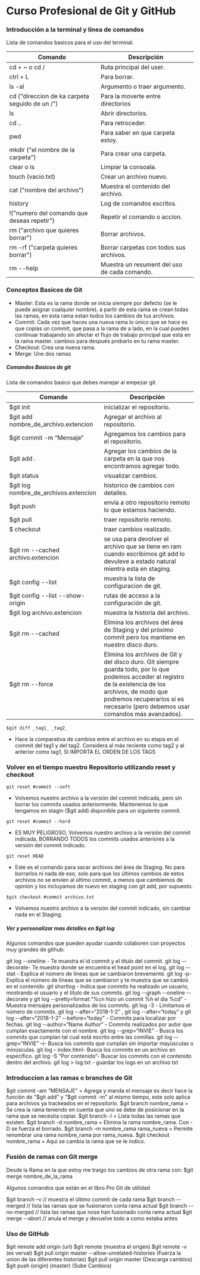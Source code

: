 # Curso Profesional de Git y GitHub
### Introducción a la terminal y línea de comandos

Lista de comandos basicos para el uso del terminal.

| Comando | Descripción |
| ------ | ------ |
| cd + ~ o cd / | Ruta principal del user. |
| ctrl + L | Para borrar. |
| ls -al | Argumento o traer argumento.|
| cd ("direccion de ka carpeta seguido de un /") | Para la moverte entre directorios|
| ls  | Abrir  directorios.|
| cd .. | Para retroceder.|
| pwd | Para saber en que carpeta estoy.|
| mkdir ("el nombre de la carpeta") | Para crear una carpeta.|
| clear o ls | Limpiar la consoala.|
| touch (vacio.txt) | Crear un archivo nuevo.|
| cat ("nombre del archivo") |  Muestra el contenido del archivo.|
| history | Log de comandos escritos. |
| !("numero del comando que deseas repetir") | Repetir el comando o accion.|
| rm ("archivo que quieres borrar") | Borrar archivos.|
| rm -rf ("carpeta quieres borrar") | Borrar carpetas con todos sus archivos.|
| rm --help | Muestra un resument del uso de cada comando.|

### Conceptos Basicos de Git

- Master: Esta es la rama donde se inicia siempre por defecto (se le puede asignar cualquier nombre), a partir de esta rama se crean todas las ramas, en esta rama estan todos los cambios de tus archivos.
- Commit: Cada vez que haces una nueva rama lo único que se hace es que copias un commit, que pasa a la rama de a lado, en la cual puedes continuar trabajando sin afectar el flujo de trabajo principal que esta en la rama master. cambios para después probarlo en tu rama master.
- Checkout: Crea una nueva rama.
- Merge: Une dos ramas

##### Comandos Basicos de git

Lista de comandos basico que debes manejar al empezar git.

| Comando | Descripción |
| ------ | ------ |
| $git init  | inicializar el repositorio. |
| $git add nombre_de_archivo.extencion  | Agregar el archivo al repositorio. |
| $git commit -m “Mensaje” |  Agregamos los cambios para el repositorio. |
| $git add . |  Agregar los cambios de la carpeta en la que nos encontramos agregar todo. |
| $git status  |  visualizar cambios. |
| $git log nombre_de_archivos.extencion  | historico de cambios con detalles. |
| $git push  | envia a otro repositorio remoto lo que estamos haciendo. |
| $git pull  | traer repositorio remoto. |
| $ checkout  | traer cambios realizado. |
| $git rm --cached archivo.extencion | se usa para devolver el archivo que se tiene en ram cuando escribimos git add lo devuleve a estado natural mientra esta en staging. |
| $git config --list  | muestra la lista de configuracion de git. |
| $git config --list --show-origin | rutas de acceso a la configuración de git. |
| $git log archivo.extencion  | muestra la historia del archivo. |
| $git rm --cached  | Elimina los archivos del área de Staging y del próximo commit pero los mantiene en nuestro disco duro. |
| $git rm --force  | Elimina los archivos de Git y del disco duro. Git siempre guarda todo, por lo que podemos acceder al registro de la existencia de los archivos, de modo que podremos recuperarlos si es necesario (pero debemos usar comandos más avanzados). |

```$git diff _tag1_ _tag2_```
- Hace la comparativa de cambios entre el archivo en su etapa en el commit del tag1 y del tag2. Considera al más reciente como tag2 y al anterior como tag1, SI IMPORTA EL ORDEN DE LOS TAGS

### Volver en el tiempo nuestro Repositorio utilizando reset y checkout

```git reset #commit --soft```
- Volvemos nuestro archivo a la versión del commit indicada, pero sin borrar los commits usados anteriormente. Mantenemos lo que tengamos en stagin ($git add) disponible para un siguiente commit.

```git reset #commit --hard```
- ES MUY PELIGROSO, Volvemos nuestro archivo a la versión del commit indicada, BORRANDO TODOS los commits usados anteriores a la versión del commit indicado.

```git reset HEAD```
- Este es el comando para sacar archivos del área de Staging. No para borrarlos ni nada de eso, solo para que los últimos cambios de estos archivos no se envíen al último commit, a menos que cambiemos de opinión y los incluyamos de nuevo en staging con git add, por supuesto.

```$git checkout #commit archivo.txt```
- Volvemos nuestro archivo a la versión del commit indicado, sin cambiar nada en el Staging.

##### Ver y personalizar mas detalles en $git log

Algunos comandos que pueden ayudar cuando colaboren con proyectos muy grandes de github:

git log --oneline - Te muestra el id commit y el título del commit.
git log --decorate- Te muestra donde se encuentra el head point en el log.
git log --stat - Explica el número de líneas que se cambiaron brevemente.
git log -p- Explica el número de líneas que se cambiaron y te muestra que se cambió en el contenido.
git shortlog - Indica que commits ha realizado un usuario, mostrando el usuario y el titulo de sus commits.
git log --graph --oneline --decorate y
git log --pretty=format:"%cn hizo un commit %h el dia %cd" - Muestra mensajes personalizados de los commits.
git log -3 - Limitamos el número de commits.
git log --after=“2018-1-2” ,
git log --after=“today” y
git log --after=“2018-1-2” --before=“today” - Commits para localizar por fechas.
git log --author=“Name Author” - Commits realizados por autor que cumplan exactamente con el nombre.
git log --grep=“INVIE” - Busca los commits que cumplan tal cual está escrito entre las comillas.
git log --grep=“INVIE” –i- Busca los commits que cumplan sin importar mayúsculas o minúsculas.
git log – index.html- Busca los commits en un archivo en específico.
git log -S “Por contenido”- Buscar los commits con el contenido dentro del archivo.
git log > log.txt - guardar los logs en un archivo txt

### Introduccion a las ramas o branches de Git

$git commit -am “MENSAJE” = Agrega y manda el mensaje es decir hace la función de "$git add" y "$git commit -m" al mismo tiempo, este solo aplica para archivos ya trackeados en el repositorio.
$git branch nombre_rama = Se crea la rama teniendo en cuenta que uno se debe de posicionar en la rama que se necesita copiar.
$git branch -l = Lista todas las ramas que existen.
$git branch -d nombre_rama = Elimina la rama nombre_rama. Con -D se fuerza el borrado.
$git branch -m nombre_rama rama_nueva = Permite renombrar una rama nombre_rama por rama_nueva.
$git checkout nombre_rama = Aqui se cambia la rama que se le indico.

### Fusión de ramas con Git merge

Desde la Rama en la que estoy me traigo los cambios de otra rama con:
$git merge nombre_de_la_rama

Algunos comandos que están en el libro Pro Git de utilidad

$git branch –v // muestra el último commit de cada rama
$git branch --merged // lista las ramas que se fusionaron conla rama actual
$git branch --no-merged // lista las ramas que nose han fusionado conla rama actual
$git merge --abort // anula el merge y devuelve todo a como estaba antes

### Uso de GitHub

$git remote add origin (url)
$git remote (muestra el origen)
$git remote -v (es verval)
$git pull origin master --allow-unrelated-histories (Fuerza la union de las diferentes historias)
$git pull origin master (Descarga cambios)
$git push (origin) (master) (Sube Cambios)